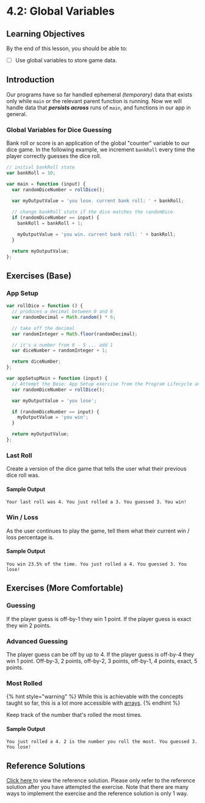 # 4.2: Global Variables

## Learning Objectives

By the end of this lesson, you should be able to:

* [ ] Use global variables to store game data.

## Introduction

Our programs have so far handled ephemeral _(temporary)_ data that exists only while `main` or the relevant parent function is running. Now we will handle data that _**persists across**_ runs of `main`, and functions in our app in general.

### Global Variables for Dice Guessing

Bank roll or score is an application of the global "counter" variable to our dice game. In the following example, we increment `bankRoll` every time the player correctly guesses the dice roll.

```javascript
// initial bankRoll state
var bankRoll = 10;

var main = function (input) {
  var randomDiceNumber = rollDice();

  var myOutputValue = 'you lose. current bank roll: ' + bankRoll;
  
  // change bankRoll state if the dice matches the randomDice
  if (randomDiceNumber == input) {
    bankRoll = bankRoll + 1;

    myOutputValue = 'you win. current bank roll: ' + bankRoll;
  }

  return myOutputValue;
};
```

## Exercises (Base)

### **App Setup**

```javascript
var rollDice = function () {
  // produces a decimal between 0 and 6
  var randomDecimal = Math.random() * 6;

  // take off the decimal
  var randomInteger = Math.floor(randomDecimal);

  // it's a number from 0 - 5 ... add 1
  var diceNumber = randomInteger + 1;

  return diceNumber;
};

var appSetupMain = function (input) {
  // Attempt the Base: App Setup exercise from the Program Lifecycle and State module below with appSetupMain as the main function.
  var randomDiceNumber = rollDice();

  var myOutputValue = 'you lose';

  if (randomDiceNumber == input) {
    myOutputValue = 'you win';
  }

  return myOutputValue;
};
```

### **Last Roll**

Create a version of the dice game that tells the user what their previous dice roll was.

#### Sample Output

`Your last roll was 4. You just rolled a 3. You guessed 3. You win!`

### **Win / Loss**

As the user continues to play the game, tell them what their current win / loss percentage is.

#### Sample Output

`You win 23.5% of the time. You just rolled a 4. You guessed 3. You lose!`

## Exercises (More Comfortable)

### **Guessing**

If the player guess is off-by-1 they win 1 point. If the player guess is exact they win 2 points.

### **Advanced Guessing**

The player guess can be off by up to 4. If the player guess is off-by-4 they win 1 point. Off-by-3, 2 points, off-by-2, 3 points, off-by-1, 4 points, exact, 5 points.

### **Most Rolled**

{% hint style="warning" %}
While this is achievable with the concepts taught so far, this is a lot more accessible with [arrays](../1-data-types-structures-and-manipulations/1.3-arrays.md).
{% endhint %}

Keep track of the number that's rolled the most times.

#### Sample Output

`You just rolled a 4. 2 is the number you roll the most. You guessed 3. You lose!`

## Reference Solutions

[Click here ](https://github.com/rocketacademy/basics-starter-code/blob/8.1-refSolns-moreComfortable/script.js)to view the reference solution. Please only refer to the reference solution after you have attempted the exercise. Note that there are many ways to implement the exercise and the reference solution is only 1 way.
